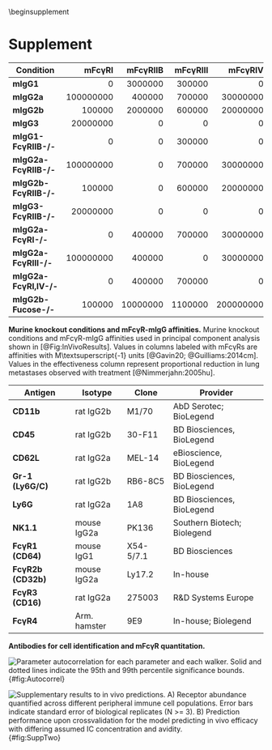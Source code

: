 
\beginsupplement

# Supplement

|  **Condition**         | mFcγRI  |mFcγRIIB|mFcγRIII| mFcγRIV |Effectiveness|
| ---------------------- |--------:|-------:|-------:|--------:|------------:|
| **mIgG1**              |        0| 3000000|  300000|        0|         0.00|
| **mIgG2a**             |100000000|  400000|  700000| 30000000|         0.95|
| **mIgG2b**             |   100000| 2000000|  600000| 20000000|         0.20|
| **mIgG3**              | 20000000|       0|       0|        0|         0.00|
| **mIgG1-FcγRIIB-/-**   |        0|       0|  300000|        0|         0.70|
| **mIgG2a-FcγRIIB-/-**  |100000000|       0|  700000| 30000000|         1.00|
| **mIgG2b-FcγRIIB-/-**  |   100000|       0|  600000| 20000000|         0.75|
| **mIgG3-FcγRIIB-/-**   | 20000000|       0|       0|        0|         0.00|
| **mIgG2a-FcγRI-/-**    |        0|  400000|  700000| 30000000|         0.80|
| **mIgG2a-FcγRIII-/-**  |100000000|  400000|       0| 30000000|         0.93|
| **mIgG2a-FcγRI,IV-/-** |        0|  400000|  700000|        0|         0.35|
| **mIgG2b-Fucose-/-**   |   100000|10000000| 1100000|200000000|         0.70|

**Murine knockout conditions and mFcγR-mIgG affinities.** Murine knockout conditions and mFcγR-mIgG affinities used in principal component analysis shown in [@Fig:InVivoResults]. Values in columns labeled with mFcγRs are affinities with M\textsuperscript{-1} units [@Gavin20; @Guilliams:2014cm]. Values in the effectiveness column represent proportional reduction in lung metastases observed with treatment [@Nimmerjahn:2005hu].


| **Antigen** | **Isotype** | **Clone** | **Provider** |
| ----------- | ----------- | --------- | ------------ |
| **CD11b**   | rat IgG2b   | M1/70     | AbD Serotec; BioLegend |
| **CD45**    | rat IgG2b   | 30-F11    | BD Biosciences, BioLegend |
| **CD62L**   | rat IgG2a   | MEL-14    | eBioscience, BioLegend |
| **Gr-1 (Ly6G/C)** | rat IgG2b | RB6-8C5 | BD Biosciences, BioLegend |
| **Ly6G**    | rat IgG2a   | 1A8       | BD Biosciences, BioLegend |
| **NK1.1**   | mouse IgG2a | PK136     | Southern Biotech; Biolegend |
| **FcγR1 (CD64)** | mouse IgG1 | X54-5/7.1 | BD Biosciences |
| **FcγR2b (CD32b)** | mouse IgG2a | Ly17.2 | In-house |
| **FcγR3 (CD16)** | rat IgG2a | 275003 | R&amp;D Systems Europe |
| **FcγR4**   | Arm. hamster | 9E9      | In-house; Biolegend |

**Antibodies for cell identification and mFcγR quantitation.**


![**Parameter autocorrelation for each parameter and each walker.** Solid and dotted lines indicate the 95th and 99th percentile significance bounds.](./Figures/FigureAA.svg){#fig:Autocorrel}

![**Supplementary results to *in vivo* predictions.** A) Receptor abundance quantified across different peripheral immune cell populations. Error bars indicate standard error of biological replicates (N >= 3). B) Prediction performance upon crossvalidation for the model predicting *in vivo* efficacy with differing assumed IC concentration and avidity.](./Figures/FigureS2.svg){#fig:SuppTwo}
